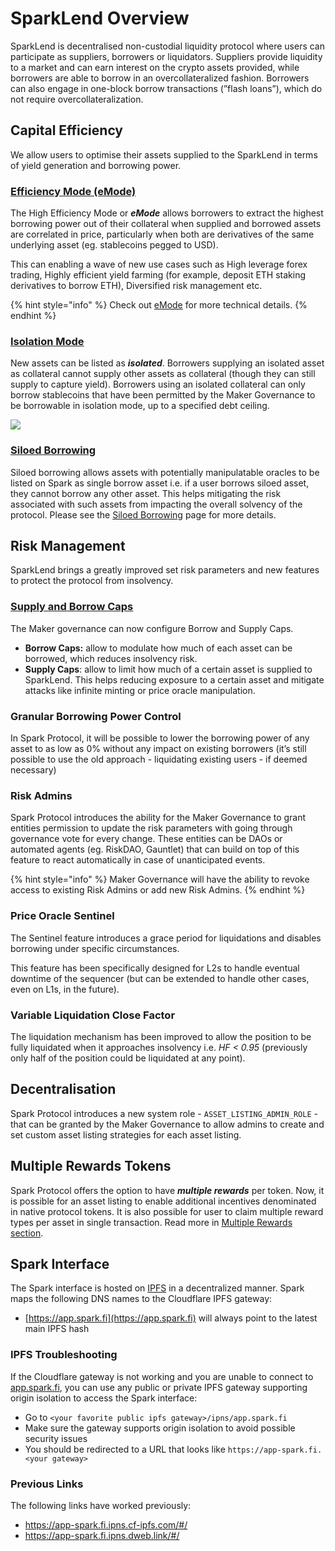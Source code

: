 # SparkLend Overview

SparkLend is decentralised non-custodial liquidity protocol where users can participate as suppliers, borrowers or liquidators. Suppliers provide liquidity to a market and can earn interest on the crypto assets provided, while borrowers are able to borrow in an overcollateralized fashion. Borrowers can also engage in one-block borrow transactions (”flash loans”), which do not require overcollateralization.

## Capital Efficiency

We allow users to optimise their assets supplied to the SparkLend in terms of yield generation and borrowing power.

### [Efficiency Mode (eMode)](sparklend/features/efficiency-mode-emode.md)

The High Efficiency Mode or _**eMode**_ allows borrowers to extract the highest borrowing power out of their collateral when supplied and borrowed assets are correlated in price, particularly when both are derivatives of the same underlying asset (eg. stablecoins pegged to USD).

This can enabling a wave of new use cases such as High leverage forex trading, Highly efficient yield farming (for example, deposit ETH staking derivatives to borrow ETH), Diversified risk management etc.

{% hint style="info" %}
Check out [eMode](sparklend/features/efficiency-mode-emode.md) for more technical details.
{% endhint %}

### [Isolation Mode](sparklend/features/isolation-mode.md)

New assets can be listed as _**isolated**_. Borrowers supplying an isolated asset as collateral cannot supply other assets as collateral (though they can still supply to capture yield). Borrowers using an isolated collateral can only borrow stablecoins that have been permitted by the Maker Governance to be borrowable in isolation mode, up to a specified debt ceiling.

![](.gitbook/assets/image%20\(5\).png)

### [Siloed Borrowing](sparklend/features/siloed-borrowing.md)

Siloed borrowing allows assets with potentially manipulatable oracles to be listed on Spark as single borrow asset i.e. if a user borrows siloed asset, they cannot borrow any other asset. This helps mitigating the risk associated with such assets from impacting the overall solvency of the protocol. Please see the [Siloed Borrowing](sparklend/features/siloed-borrowing.md) page for more details.

## Risk Management

SparkLend brings a greatly improved set risk parameters and new features to protect the protocol from insolvency.

### [Supply and Borrow Caps](sparklend/features/supply-borrow-caps.md)

The Maker governance can now configure Borrow and Supply Caps.

* **Borrow Caps:** allow to modulate how much of each asset can be borrowed, which reduces insolvency risk.
* **Supply Caps**: allow to limit how much of a certain asset is supplied to SparkLend. This helps reducing exposure to a certain asset and mitigate attacks like infinite minting or price oracle manipulation.

### Granular Borrowing Power Control

In Spark Protocol, it will be possible to lower the borrowing power of any asset to as low as 0% without any impact on existing borrowers (it’s still possible to use the old approach - liquidating existing users - if deemed necessary)

### Risk Admins

Spark Protocol introduces the ability for the Maker Governance to grant entities permission to update the risk parameters with going through governance vote for every change. These entities can be DAOs or automated agents (eg. RiskDAO, Gauntlet) that can build on top of this feature to react automatically in case of unanticipated events.

{% hint style="info" %}
Maker Governance will have the ability to revoke access to existing Risk Admins or add new Risk Admins.
{% endhint %}

### Price Oracle Sentinel

The Sentinel feature introduces a grace period for liquidations and disables borrowing under specific circumstances.

This feature has been specifically designed for L2s to handle eventual downtime of the sequencer (but can be extended to handle other cases, even on L1s, in the future).

### Variable Liquidation Close Factor

The liquidation mechanism has been improved to allow the position to be fully liquidated when it approaches insolvency i.e. _HF < 0.95_ (previously only half of the position could be liquidated at any point).

## Decentralisation

Spark Protocol introduces a new system role - `ASSET_LISTING_ADMIN_ROLE` - that can be granted by the Maker Governance to allow admins to create and set custom asset listing strategies for each asset listing.

## Multiple Rewards Tokens

Spark Protocol offers the option to have _**multiple rewards**_ per token. Now, it is possible for an asset listing to enable additional incentives denominated in native protocol tokens. It is also possible for user to claim multiple reward types per asset in single transaction. Read more in [Multiple Rewards section](sparklend/features/multiple-rewards-and-claim.md).

## Spark Interface

The Spark interface is hosted on [IPFS](https://ipfs.tech/) in a decentralized manner. Spark maps the following DNS names to the Cloudflare IPFS gateway:

* [https://app.spark.fi](https://app.spark.fi) will always point to the latest main IPFS hash

### IPFS Troubleshooting

If the Cloudflare gateway is not working and you are unable to connect to [app.spark.fi](https://app.spark.fi), you can use any public or private IPFS gateway supporting origin isolation to access the Spark interface:

* Go to `<your favorite public ipfs gateway>/ipns/app.spark.fi`
* Make sure the gateway supports origin isolation to avoid possible security issues
* You should be redirected to a URL that looks like `https://app-spark.fi.<your gateway>`

### Previous Links

The following links have worked previously:

* https://app-spark.fi.ipns.cf-ipfs.com/#/
* https://app-spark.fi.ipns.dweb.link/#/
